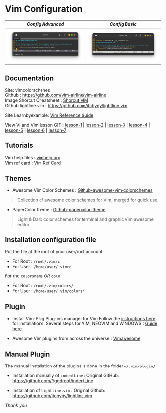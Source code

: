 # Vim Configuration
|*Config Advanced*|*Config Basic*|
|:---------------:|:------------:|
|![Vim-config-advanced](https://github.com/PhineasPhreak/dotfiles/blob/master/screenshots/vim-config-advanced.png)|![Vim-config-basic](https://github.com/PhineasPhreak/dotfiles/blob/master/screenshots/vim-config-basic.png)|

## Documentation
Site: [vimcolorschenes](https://vimcolorschemes.com/) </br>
Github : https://github.com/vim-airline/vim-airline </br>
Image Shorcut Cheatsheet : [Shorcut VIM](https://github.com/PhineasPhreak/dotfiles/blob/master/screenshots/vim-shortcut-cheatsheet.png)</br>
Github lightline.vim : https://github.com/itchyny/lightline.vim

Site Learnbyexample:
[Vim Reference Guide](https://learnbyexample.github.io/vim_reference/cover.html)

View Vi and Vim lesson GIT :
[lesson-1](https://github.com/PhineasPhreak/dotfiles/blob/master/screenshots/vim-lesson/vi-vim-tutorial-1.gif) |
[lesson-2](https://github.com/PhineasPhreak/dotfiles/blob/master/screenshots/vim-lesson/vi-vim-tutorial-2.gif) |
[lesson-3](https://github.com/PhineasPhreak/dotfiles/blob/master/screenshots/vim-lesson/vi-vim-tutorial-3.gif) |
[lesson-4](https://github.com/PhineasPhreak/dotfiles/blob/master/screenshots/vim-lesson/vi-vim-tutorial-4.gif) |
[lesson-5](https://github.com/PhineasPhreak/dotfiles/blob/master/screenshots/vim-lesson/vi-vim-tutorial-5.gif) |
[lesson-6](https://github.com/PhineasPhreak/dotfiles/blob/master/screenshots/vim-lesson/vi-vim-tutorial-6.gif) |
[lesson-7](https://github.com/PhineasPhreak/dotfiles/blob/master/screenshots/vim-lesson/vi-vim-tutorial-7.gif)

## Tutorials
Vim help files : [vimhelp.org](https://vimhelp.org/)</br>
Vim ref card : [Vim Ref Card](https://u-tools.com/vimrefcard.pdf)

## Themes
* Awesome Vim Color Schemes : [Github-awesome-vim-colorschemes](https://github.com/rafi/awesome-vim-colorschemes)
> Collection of awesome color schemes for Vim, merged for quick use.

* PaperColor theme : [Github-papercolor-theme](https://github.com/NLKNguyen/papercolor-theme)
> Light & Dark color schemes for terminal and graphic Vim awesome editor

## Installation configuration file
Put the file at the root of your user/root account:

* For Root : `/root/.vimrc`
* For User : `/home/user/.vimrc`

For the `colorsheme` *OR* `colo`

* For Root : `/root/.vim/colors/`
* For User : `/home/user/.vim/colors/`

## Plugin
- Install Vim-Plug Plug-ins manager for Vim
Follow the [instructions here](https://github.com/junegunn/vim-plug/wiki/tutorial) for installations.
Several steps for VIM, NEOVIM and WINDOWS : [Guide here](https://fanwangecon.github.io/Tex4Econ/nontex/install/linux/fn_vim.html)

- Awesome Vim plugins from across the universe : [Vimawesome](https://vimawesome.com/)

## Manual Plugin
The manual installation of the plugins is done in the folder `~/.vim/plugin/`

- Installation manually of `indentLine` :
Original GitHub: https://github.com/Yggdroot/indentLine

- Installation of `lightline.vim` :
Original Github: https://github.com/itchyny/lightline.vim

*Thank you*
